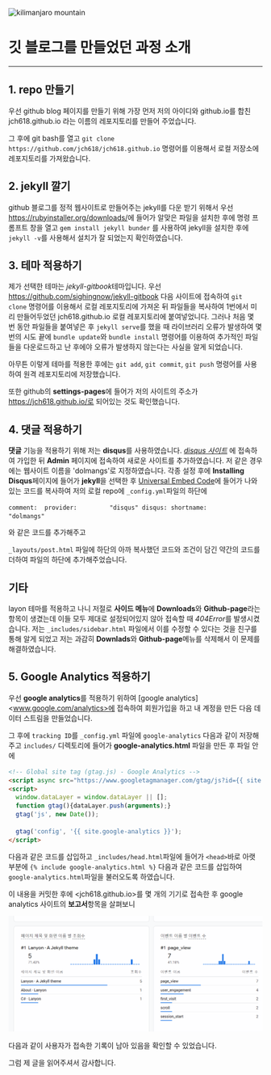 ![kilimanjaro mountain](https://www.bing.com/images/search?view=detailV2&ccid=oLAIsu2j&id=2972F402FD014D028B1EE22450C9AA697FE9BE43&thid=OIP.oLAIsu2jz1ABCgZVtLH5QAHaFj&mediaurl=https%3a%2f%2fth.bing.com%2fth%2fid%2fR.a0b008b2eda3cf50010a0655b4b1f940%3frik%3dQ77pf2mqyVAk4g%26riu%3dhttp%253a%252f%252fwww.nemopan.com%252ffiles%252fattach%252fimages%252f2575%252f376%252f460%252f48dcaf0e5a9d0.jpg%26ehk%3di1SWlD59M4wwpQQKUyOmYqfIQFQNszN7xJmyi2c5pL0%253d%26risl%3d%26pid%3dImgRaw%26r%3d0&exph=768&expw=1024&q=%ed%82%ac%eb%a6%ac%eb%a7%8c%ec%9e%90%eb%a1%9c+%ec%82%b0&simid=608019768457759634&FORM=IRPRST&ck=29EC1D43460DC1BAB671445408E5689A&selectedIndex=0&ajaxhist=0&ajaxserp=0)

# 깃 블로그를 만들었던 과정 소개


---

## 1. repo 만들기
우선 github blog 페이지를 만들기 위해 가장 먼저 
저의 아이디와 github.io를 합친 jch618.github.io 라는 이름의 레포지토리를 만들어 주었습니다.

그 후에 git bash를 열고
`git clone https://github.com/jch618/jch618.github.io`
명령어를 이용해서 로컬 저장소에 레포지토리를 가져왔습니다.

## 2. jekyll 깔기
github 블로그를 정적 웹사이트로 만들어주는 jekyll를 다운 받기 위해서
우선 <https://rubyinstaller.org/downloads/>에 들어가 알맞은 파일을 설치한 후에
명령 프롬프트 창을 열고 `gem install jekyll bunder` 를 사용하여 jekyll을 설치한 후에
`jekyll -v`를 사용해서 설치가 잘 되었는지 확인하였습니다.

## 3. 테마 적용하기
제가 선택한 테마는 *jekyll-gitbook*테마입니다.
우선 <https://github.com/sighingnow/jekyll-gitbook> 다음 사이트에 접속하여
`git clone` 명령어를 이용해서 로컬 레포지토리에 가져온 뒤
파일들을 복사하여 1번에서 미리 만들어두었던 jch618.github.io 로컬 레포지토리에 붙여넣었니다.
그러나 처음 몇 번 동안 파일들을 붙여넣은 후 `jekyll serve`를 했을 때
라이브러리 오류가 발생하여 몇 번의 시도 끝에 `bundle update`와 `bundle install` 명령어를 
이용하여 추가적인 파일들을 다운로드하고 난 후에야 오류가 발생하지 않는다는 사실을 알게 되었습니다.

아무튼 이렇게 테마를 적용한 후에는 `git add`, `git commit`, `git push` 명령어를
사용하여 원격 레포지토리에 저장했습니다.

또한 github의 **settings-pages**에 들어가 저의 사이트의 주소가 https://jch618.github.io/로 되어있는 것도 확인했습니다.

## 4. 댓글 적용하기
**댓글** 기능을 적용하기 위해 저는 **disqus**를 사용하였습니다.
*[disqus 사이트](https://disqus.com/)* 에 접속하여 가입한 뒤
**Admin** 페이지에 접속하여 새로운 사이트를 추가하였습니다. 저 같은 경우에는 웹사이트 이름을 'dolmangs'로 지정하였습니다.
각종 설정 후에 **Installing Disqus**페이지에 들어가 **jekyll**을 선택한 후
[Universal Embed Code](https://dolmangs.disqus.com/admin/install/platforms/universalcode)에 들어가 나와있는 코드를 복사하여
저의 로컬 repo에 `_config.yml`파일의 하단에

`
comment: 
  provider:         "disqus"
  disqus:
    shortname:      "dolmangs"
`

와 같은 코드를 추가해주고 

`_layouts/post.html` 파일에 하단의 아까 복사했던 코드와 조건이 담긴 약간의 코드를 더하여
파일의 하단에 추가해주었습니다.


## 기타


layon 테마를 적용하고 나니 저절로 **사이드 메뉴**에 **Downloads**와 **Github-page**라는 항목이 생겼는데
이들 모두 제대로 설정되어있지 않아 접속할 때 *404Error*를 발생시켰습니다. 저는 `_includes/sidebar.html` 파일에서
이를 수정할 수 있다는 것을 친구를 통해 알게 되었고 저는 과감히 **Downlads**와 **Github-page**메뉴를 삭제해서
이 문제를 해결하였습니다.


## 5. Google Analytics 적용하기

우선 **google analytics**를 적용하기 위하여 [google analytics]<www.google.com/analytics>에 접속하여
회원가입을 하고 내 계정을 만든 다음 데이터 스트림을 만들었습니다.

그 후에 `tracking ID`를 `_config.yml` 파일에 `google-analytics` 다음과 같이 저장해주고
`includes/` 디렉토리에 들어가 **google-analytics.html** 파일을 만든 후 파일 안에


``` HTML
<!-- Global site tag (gtag.js) - Google Analytics -->
<script async src="https://www.googletagmanager.com/gtag/js?id={{ site.google-analytics }}"></script>
<script>
  window.dataLayer = window.dataLayer || [];
  function gtag(){dataLayer.push(arguments);}
  gtag('js', new Date());

  gtag('config', '{{ site.google-analytics }}');
</script>
```

다음과 같은 코드를 삽입하고 `_includes/head.html`파일에 들어가 `<head>`바로 
아랫 부분에 `{% include google-analytics.html %}` 다음과 같은 코드를 삽입하여
`google-analytics.html`파일을 불러오도록 하였습니다.


이 내용을 커밋한 후에 <jch618.github.io>를 몇 개의 기기로 접속한 후
google analytics 사이트의 **보고서**항목을 살펴보니

![google analytics 사진](./img/google.PNG)

다음과 같이 사용자가 접속한 기록이 남아 있음을 확인할 수 있었습니다.


그럼 제 글을 읽어주셔서 감사합니다.



